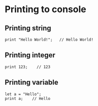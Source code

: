 # Printing to console

## Printing string
```
print "Hello World!";   // Hello World!
```

## Printing integer
```
print 123;    // 123
```

## Printing variable
```
let a = "Hello";
print a;    // Hello
```
